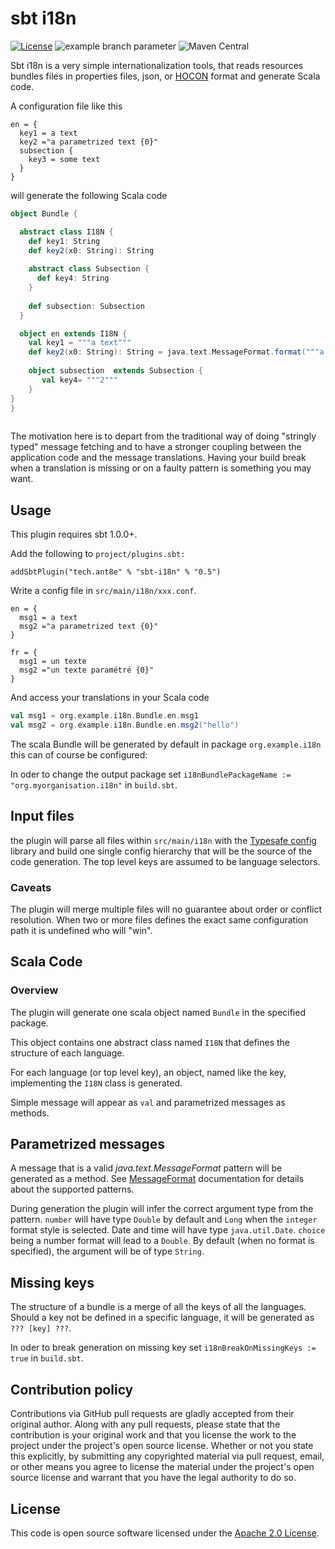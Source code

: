 # sbt i18n

[![License](http://img.shields.io/:license-apache-blue.svg)](http://www.apache.org/licenses/LICENSE-2.0.html)
![example branch parameter](https://github.com/ant8e/sbt-i18n/workflows/CI/badge.svg?branch=main)
![Maven Central](https://img.shields.io/maven-central/v/tech.ant8e/sbt-i18n_2.12_1.0?versionPrefix=0.6)


Sbt i18n is a very simple internationalization tools, that reads resources bundles files in properties files, json, or 
[HOCON](https://github.com/lightbend/config#using-hocon-the-json-superset) format and generate Scala code. 

A configuration file like this

```hocon
en = {
  key1 = a text
  key2 ="a parametrized text {0}"
  subsection {
    key3 = some text
  }
}

```

will generate the following Scala code 

```scala
object Bundle {

  abstract class I18N {
    def key1: String
    def key2(x0: String): String
    
    abstract class Subsection {
      def key4: String
    }
    
    def subsection: Subsection
  }

  object en extends I18N {
    val key1 = """a text"""
    def key2(x0: String): String = java.text.MessageFormat.format("""a parametrized text {0}""", x0)
   
    object subsection  extends Subsection {
       val key4= """2"""
    }
}
}
     
```

The motivation here is to depart from the traditional way of doing "stringly typed" message fetching and to have a 
stronger coupling between the application code and the message translations. Having your build break when a 
translation is missing or on a faulty pattern is something you may want.   


## Usage

This plugin requires sbt 1.0.0+.

Add the following to `project/plugins.sbt:`

    addSbtPlugin("tech.ant8e" % "sbt-i18n" % "0.5")

Write a config file in `src/main/i18n/xxx.conf`.

```hocon
en = {
  msg1 = a text
  msg2 ="a parametrized text {0}"
}

fr = {
  msg1 = un texte
  msg2 ="un texte paramétré {0}"
}

``` 

And access your translations in your Scala code

```scala
val msg1 = org.example.i18n.Bundle.en.msg1
val msg2 = org.example.i18n.Bundle.en.msg2("hello")
```

The scala Bundle will be generated by default in package `org.example.i18n` this can of course be configured: 

In oder to change the output package set `i18nBundlePackageName := "org.myorganisation.i18n"` in `build.sbt`. 
  
## Input files

the plugin will parse all files within `src/main/i18n` with the [Typesafe config](https://github.com/lightbend/config) 
library and build one single config hierarchy that will be the source of the code generation. The top level keys are
assumed to be language selectors.   

###  Caveats 

The plugin will merge multiple files will no guarantee about order or conflict resolution. When two or more files defines 
the exact same configuration path it is undefined who will "win".       

## Scala Code

### Overview 
The plugin will generate one scala object named `Bundle` in the specified package.

This object contains one abstract class named `I18N` that defines the structure of each language.

For each language (or top level key), an object, named like the key, implementing the `I18N` class is generated.

Simple message will appear as `val` and parametrized messages as methods. 
 
## Parametrized messages 
 
A message that is a valid *java.text.MessageFormat* pattern will be generated as a method. 
See [MessageFormat](https://docs.oracle.com/javase/8/docs/api/java/text/MessageFormat.html)
documentation for details about the supported patterns. 

During generation the plugin will infer the correct argument type from the pattern. `number` will have type `Double` 
by default and `Long` when the `integer` format style is selected. Date and time will have type `java.util.Date`. `choice` 
being a number format will lead to a `Double`.  By default (when no format is specified), the argument will be of type 
`String`.          

## Missing keys

The structure of a bundle is a merge of all the keys of all the languages. Should a key not be defined in a specific 
language, it will be generated as `??? [key] ???`.
      
In oder to break generation on missing key set `i18nBreakOnMissingKeys := true` in `build.sbt`. 

## Contribution policy ##

Contributions via GitHub pull requests are gladly accepted from their original author. Along with any pull requests, please state that the contribution is your original work and that you license the work to the project under the project's open source license. Whether or not you state this explicitly, by submitting any copyrighted material via pull request, email, or other means you agree to license the material under the project's open source license and warrant that you have the legal authority to do so.

## License ##

This code is open source software licensed under the [Apache 2.0 License](http://www.apache.org/licenses/LICENSE-2.0.html).
